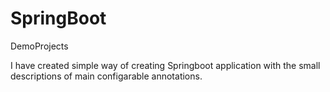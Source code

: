 # SpringBoot
DemoProjects

I have created simple way of creating Springboot application with the small descriptions of main configarable annotations.
